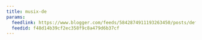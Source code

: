 ```yaml
---
title: musix-de
params:
  feedlink: https://www.blogger.com/feeds/5842874911193263450/posts/default
  feedid: f48d14b39cf2ec358f9c8a479d6b37cf
---
```


